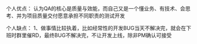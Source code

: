 个人优点：
认为QA的核心是质量与效能，而自己又是一个懂业务、有技术、会思考、并为项目质量交付愿意承担不同职责的测试开发

个人缺点：
1、做事情比较执着，比如经常性的开发BUG当天不解决完，就会在下班时群里催RD，最终BUG不解决完，不让开发上线，除非PM确认可接受